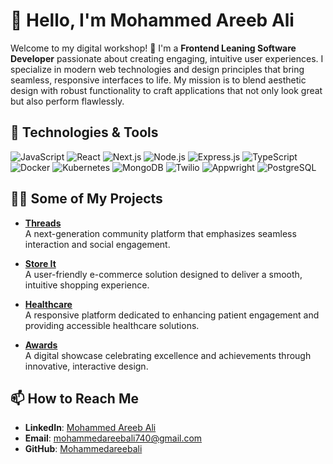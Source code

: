 # 👋 Hello, I'm Mohammed Areeb Ali

Welcome to my digital workshop! 🚀 I'm a **Frontend Leaning Software Developer** passionate about creating engaging, intuitive user experiences. I specialize in modern web technologies and design principles that bring seamless, responsive interfaces to life. My mission is to blend aesthetic design with robust functionality to craft applications that not only look great but also perform flawlessly.

## 🧰 Technologies & Tools

![JavaScript](https://img.shields.io/badge/Code-JavaScript-informational?style=flat&logo=javascript&logoColor=white&color=2bbc8a)
![React](https://img.shields.io/badge/Code-React-informational?style=flat&logo=react&logoColor=white&color=2bbc8a)
![Next.js](https://img.shields.io/badge/Code-Next.js-informational?style=flat&logo=next.js&logoColor=white&color=2bbc8a)
![Node.js](https://img.shields.io/badge/Code-Node.js-informational?style=flat&logo=node.js&logoColor=white&color=2bbc8a)
![Express.js](https://img.shields.io/badge/Code-Express.js-informational?style=flat&logo=express&logoColor=white&color=2bbc8a)
![TypeScript](https://img.shields.io/badge/Code-Typescript-informational?style=flat&logo=typescript&logoColor=white&color=2bbc8a)
![Docker](https://img.shields.io/badge/Tools-Docker-informational?style=flat&logo=docker&logoColor=white&color=2bbc8a)
![Kubernetes](https://img.shields.io/badge/Tools-Kubernetes-informational?style=flat&logo=kubernetes&logoColor=white&color=2bbc8a)
![MongoDB](https://img.shields.io/badge/Tools-MongoDB-informational?style=flat&logo=mongodb&logoColor=white&color=2bbc8a)
![Twilio](https://img.shields.io/badge/Tools-Twilio-informational?style=flat&logo=twilio&logoColor=white&color=2bbc8a)
![Appwright](https://img.shields.io/badge/Tools-Appwright-informational?style=flat&logo=appwright&logoColor=white&color=2bbc8a)
![PostgreSQL](https://img.shields.io/badge/Database-PostgreSQL-informational?style=flat&logo=postgresql&logoColor=white&color=2bbc8a)

## 👨‍💻 Some of My Projects

- **[Threads](https://threads-sable-phi.vercel.app)**  
  A next-generation community platform that emphasizes seamless interaction and social engagement.

- **[Store It](https://github.com/Mohammedareebali/Mohammedareebali/tree/main)**  
  A user-friendly e-commerce solution designed to deliver a smooth, intuitive shopping experience.

- **[Healthcare](https://github.com/Mohammedareebali/Mohammedareebali/tree/main)**  
  A responsive platform dedicated to enhancing patient engagement and providing accessible healthcare solutions.

- **[Awards](https://github.com/Mohammedareebali/Mohammedareebali/tree/main)**  
  A digital showcase celebrating excellence and achievements through innovative, interactive design.

## 📫 How to Reach Me

- **LinkedIn**: [Mohammed Areeb Ali](https://linkedin.com/in/yourusername)
- **Email**: [mohammedareebali740@gmail.com](mailto:mohammedareebali740@gmail.com)
- **GitHub**: [Mohammedareebali](https://github.com/Mohammedareebali/Mohammedareebali/tree/main)
